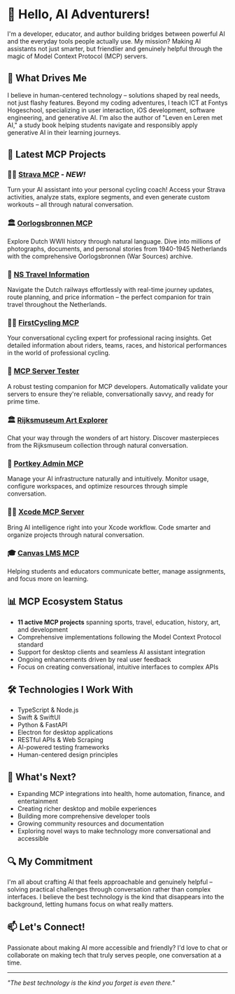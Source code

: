 # 👋 Hello, AI Adventurers!

I'm a developer, educator, and author building bridges between powerful AI and the everyday tools people actually use. My mission? Making AI assistants not just smarter, but friendlier and genuinely helpful through the magic of Model Context Protocol (MCP) servers.

## 🧠 What Drives Me

I believe in human-centered technology – solutions shaped by real needs, not just flashy features. Beyond my coding adventures, I teach ICT at Fontys Hogeschool, specializing in user interaction, iOS development, software engineering, and generative AI. I'm also the author of "Leven en Leren met AI," a study book helping students navigate and responsibly apply generative AI in their learning journeys.

## 🚀 Latest MCP Projects

### 🚴‍♂️ [Strava MCP](https://github.com/r-huijts/strava-mcp) - *NEW!* 
Turn your AI assistant into your personal cycling coach! Access your Strava activities, analyze stats, explore segments, and even generate custom workouts – all through natural conversation.

### 🏛️ [Oorlogsbronnen MCP](https://github.com/r-huijts/oorlogsbronnen-mcp)
Explore Dutch WWII history through natural language. Dive into millions of photographs, documents, and personal stories from 1940-1945 Netherlands with the comprehensive Oorlogsbronnen (War Sources) archive.

### 🚂 [NS Travel Information](https://github.com/r-huijts/ns-mcp-server)
Navigate the Dutch railways effortlessly with real-time journey updates, route planning, and price information – the perfect companion for train travel throughout the Netherlands.

### 🚵‍♀️ [FirstCycling MCP](https://github.com/r-huijts/firstcycling-mcp)
Your conversational cycling expert for professional racing insights. Get detailed information about riders, teams, races, and historical performances in the world of professional cycling.

### 🧪 [MCP Server Tester](https://github.com/r-huijts/mcp-server-tester)
A robust testing companion for MCP developers. Automatically validate your servers to ensure they're reliable, conversationally savvy, and ready for prime time.

### 🏛️ [Rijksmuseum Art Explorer](https://github.com/r-huijts/rijksmuseum-mcp)
Chat your way through the wonders of art history. Discover masterpieces from the Rijksmuseum collection through natural conversation.

### 🔄 [Portkey Admin MCP](https://github.com/r-huijts/portkey-admin-mcp-server)
Manage your AI infrastructure naturally and intuitively. Monitor usage, configure workspaces, and optimize resources through simple conversation.

### 🧑‍💻 [Xcode MCP Server](https://github.com/r-huijts/xcode-mcp-server)
Bring AI intelligence right into your Xcode workflow. Code smarter and organize projects through natural conversation.

### 🎓 [Canvas LMS MCP](https://github.com/r-huijts/canvas-mcp)
Helping students and educators communicate better, manage assignments, and focus more on learning.

## 📊 MCP Ecosystem Status

- **11 active MCP projects** spanning sports, travel, education, history, art, and development
- Comprehensive implementations following the Model Context Protocol standard
- Support for desktop clients and seamless AI assistant integration
- Ongoing enhancements driven by real user feedback
- Focus on creating conversational, intuitive interfaces to complex APIs

## 🛠️ Technologies I Work With

- TypeScript & Node.js
- Swift & SwiftUI
- Python & FastAPI
- Electron for desktop applications
- RESTful APIs & Web Scraping
- AI-powered testing frameworks
- Human-centered design principles

## 🔮 What's Next?

- Expanding MCP integrations into health, home automation, finance, and entertainment
- Creating richer desktop and mobile experiences
- Building more comprehensive developer tools
- Growing community resources and documentation
- Exploring novel ways to make technology more conversational and accessible

## 🔍 My Commitment

I'm all about crafting AI that feels approachable and genuinely helpful – solving practical challenges through conversation rather than complex interfaces. I believe the best technology is the kind that disappears into the background, letting humans focus on what really matters.

## 📫 Let's Connect!

Passionate about making AI more accessible and friendly? I'd love to chat or collaborate on making tech that truly serves people, one conversation at a time.

---

*"The best technology is the kind you forget is even there."*
